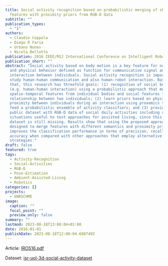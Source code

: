 ```yaml
---
title: Social activity recognition based on probabilistic merging of skeleton
  features with proximity priors from RGB-D data
subtitle: ""
publication_types:
  - "1"
authors:
  - Claudio Coppola
  - Diego R Faria
  - Urbano Nunes
  - Nicola Bellotto
publication: 2016 IEEE/RSJ International Conference on Intelligent Robots and Systems (IROS)
publication_short: ""
abstract: "Social activity based on body motion is a key feature for non-verbal
  and physical behavior defined as function for communicative signal and social
  interaction between individuals. Social activity recognition is important to
  study human-human communication and also human-robot interaction. Based on
  that, this research has threefold goals: (1) recognition of social behavior
  (e.g. human-human interaction) using a probabilistic approach that merges
  spatio-temporal features from individual bodies and social features from the
  relationship between two individuals; (2) learn priors based on physical
  proximity between individuals during an interaction using proxemics theory to
  feed a probabilistic ensemble of activity classifiers; and (3) provide a
  public dataset with RGB-D data of social daily activities including risk
  situations useful to test approaches for assisted living, since this type of
  dataset is still missing. Results show that using the proposed approach
  designed to merge features with different semantics and proximity priors
  improves the classification performance in terms of precision, recall and
  accuracy when compared with other approaches that employ alternative
  strategies."
draft: false
featured: true
tags:
  - Activity-Recognition
  - Social-Activities
  - RGB-D
  - Pose-Estimation
  - Ambient-Assisted-Living
  - Robotics
categories: []
projects:
  - ENRICHME
image:
  caption: ""
  focal_point: ""
  preview_only: false
summary: ""
lastmod: 2023-08-18T13:00:04+01:00
date: 2016-01-01
publishDate: 2023-08-18T12:00:04.698749Z
---
```

A﻿rticle: [IROS16.pdf](https://publications.aston.ac.uk/id/eprint/29781/1/Social_activity_recognition_probabilistic_merging_of_skeleton_features_proximity_priors_from_RGB_D_data.pdf)

D﻿ataset: [isr-uol-3d-social-activity-dataset](https://lcas.lincoln.ac.uk/wp/research/data-sets-software/isr-uol-3d-social-activity-dataset/)